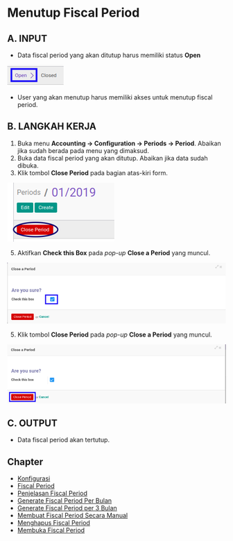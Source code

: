 # Menutup Fiscal Period

## A. INPUT

* Data fiscal period yang akan ditutup harus memiliki status **Open**

![](../../img/fiscal-period/status-open.png)

* User yang akan menutup harus memiliki akses untuk menutup fiscal period.

## B. LANGKAH KERJA

1. Buka menu **Accounting -> Configuration -> Periods -> Period**. Abaikan jika sudah berada pada menu yang dimaksud.
2. Buka data fiscal period yang akan ditutup. Abaikan jika data sudah dibuka.
3. Klik tombol **Close Period** pada bagian atas-kiri form.

![](../../img/fiscal-period/tombol-close-period.png)

5. Aktifkan **Check this Box** pada *pop-up* **Close a Period** yang muncul.

![](../../img/fiscal-period/field-check-this-box.png)

5. Klik tombol **Close Period** pada *pop-up* **Close a Period** yang muncul.

![](../../img/fiscal-period/pop-up-close-period-tombol-close.png)

## C. OUTPUT

* Data fiscal period akan tertutup.

## Chapter
- [Konfigurasi](../../konfigurasi.md)
- [Fiscal Period](../fiscal-period.md)
- [Penjelasan Fiscal Period](penjelasan.md)
- [Generate Fiscal Period Per Bulan](generate-monthly.md)
- [Generate Fiscal Period per 3 Bulan](generate-3monthly.md)
- [Membuat Fiscal Period Secara Manual](membuat.md)
- [Menghapus Fiscal Period](menghapus.md)
- [Membuka Fiscal Period](membuka.md)
